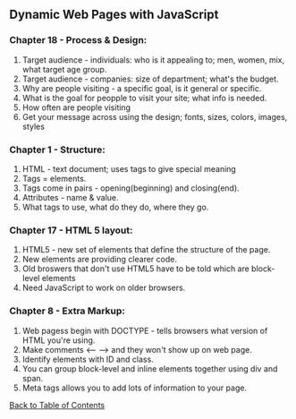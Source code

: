 ## Dynamic Web Pages with JavaScript
### Chapter 18 - Process & Design:
  1. Target audience - individuals: who is it appealing to; men, women, mix, what target age group. 
  2. Target audience - companies: size of department; what's the budget.
  3. Why are people visiting - a specific goal, is it general or specific. 
  4. What is the goal for peopple to visit your site; what info is needed.
  5. How often are people visiting
  6. Get your message across using the design; fonts, sizes, colors, images, styles
  
### Chapter 1 - Structure:
1. HTML - text document; uses tags to give special meaning 
2. Tags = elements.
3. Tags come in pairs - opening(beginning) and closing(end).
4. Attributes - name & value.
5. What tags to use, what do they do, where they go.

### Chapter 17 - HTML 5 layout:
1. HTML5 - new set of elements that define the structure of the page. 
2. New elements are providing clearer code.
3. Old broswers that don't use HTML5 have to be told which are block-level elements
4. Need JavaScript to work on older browsers.

### Chapter 8 - Extra Markup:
1. Web pagess begin with DOCTYPE - tells browsers what version of HTML you're using. 
2. Make comments <-- --> and they won't show up on web page.
3. Identify elements with ID and class.
4. You can group block-level and inline elements together using div and span.
5. Meta tags allows you to add lots of information to your page.
  
[Back to Table of Contents](https://karenmal.github.io/Reading-notes-JavaScript-102/)
